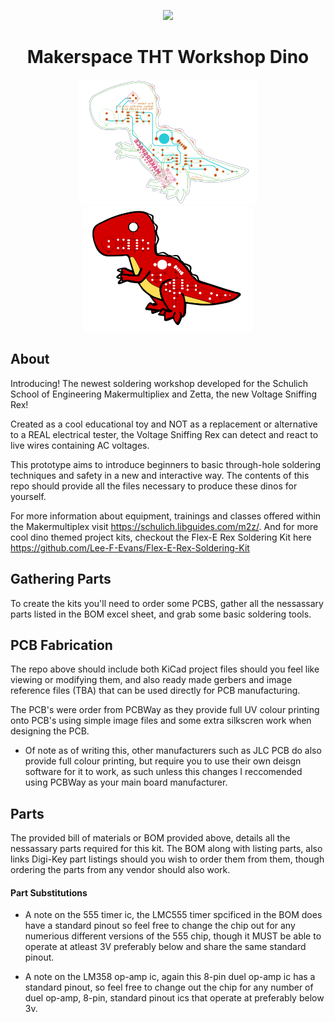 
<p align="center">
  <image src="https://github.com/Austin-K-Nguyen/Makerspace_THT_Workshop/blob/main/Images/makerspace_logo.png">
</p>
<h1 align="center">Makerspace THT Workshop Dino</h1>

<p align="center">
  <img src="https://github.com/Austin-K-Nguyen/Makerspace_THT_Workshop/blob/main/Images/PCB_Sketch.png" height="200" />
  <img src="https://github.com/Austin-K-Nguyen/Makerspace_THT_Workshop/blob/main/Images/Dino%20Colours.png" height="200" /> 
</p>
<h2 align="left">About</h2>

Introducing! The newest soldering workshop developed for the Schulich School of Engineering Makermultipliex and Zetta, the new Voltage Sniffing Rex!

Created as a cool educational toy and NOT as a replacement or alternative to a REAL electrical tester, the Voltage Sniffing Rex can detect and react to live wires containing AC voltages.

This prototype aims to introduce beginners to basic through-hole soldering techniques and safety in a new and interactive way. The contents of this repo should provide 
all the files necessary to produce these dinos for yourself.

For more information about equipment, trainings and classes offered within the Makermultiplex visit https://schulich.libguides.com/m2z/.
And for more cool dino themed project kits, checkout the Flex-E Rex Soldering Kit here https://github.com/Lee-F-Evans/Flex-E-Rex-Soldering-Kit

<h2 align="left">Gathering Parts</h2>

To create the kits you'll need to order some PCBS, gather all the nessassary parts listed in the BOM excel sheet, and grab some basic soldering tools.

<h2 align="left">PCB Fabrication</h2>

The repo above should include both KiCad project files should you feel like viewing or modifying them, and also ready made gerbers and image reference files (TBA) that can be used directly for PCB manufacturing.

The PCB's were order from PCBWay as they provide full UV colour printing onto PCB's using simple image files and some extra silkscren work when designing the PCB. 

* Of note as of writing this, other manufacturers such as JLC PCB do also provide full colour printing, but require you to use their own deisgn software for it to work, as such unless this changes I reccomended using PCBWay as your main board manufacturer.

<h2 align="left">Parts</h2>

The provided bill of materials or BOM provided above, details all the nessassary parts required for this kit. The BOM along with listing parts, also links Digi-Key part listings should you wish to order them from them, though ordering the parts from any vendor should also work.
<h4 align="left">Part Substitutions</h4>

* A note on the 555 timer ic, the LMC555 timer spcificed in the BOM does have a standard pinout so feel free to change the chip out for any numerious different versions of the 555 chip, though it MUST be able to operate at atleast 3V preferably below and share the same standard pinout.

* A note on the LM358 op-amp ic, again this 8-pin duel op-amp ic has a standard pinout, so feel free to change out the chip for any number of duel op-amp, 8-pin, standard pinout ics that operate at preferably below 3v.

